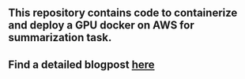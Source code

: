 ## This repository contains code to containerize and deploy a GPU docker on AWS for summarization task.
## Find a detailed blogpost [here](https://ramsrigoutham.medium.com/containerizing-huggingface-transformers-for-gpu-inference-with-docker-and-fastapi-on-aws-d4a83edede2f) 
